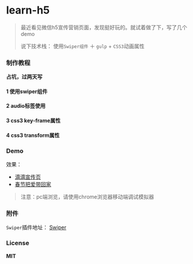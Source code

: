 # learn-h5

> 最近看见微信h5宣传营销页面，发现挺好玩的。就试着做了下，写了几个demo
>
> 说下技术栈： 使用`Swiper组件` ＋ `gulp` + `CSS3`动画属性

### 制作教程

**占坑，过两天写**

#### 1 使用swiper组件

#### 2 audio标签使用

#### 3 css3 key-frame属性

#### 4 css3 transform属性


### Demo

效果：

* [滴滴宣传页][1]
* [春节把爱带回家][2]

[1]: https://sunpeijun.github.io/demo/h5/001-diditaxi/index.html
[2]: https://sunpeijun.github.io/demo/h5/002-lovetohome/index.html


> 注意：pc端浏览，请使用chrome浏览器移动端调试模拟器

### 附件

`Swiper`插件地址：   [Swiper](https:://github.com/nolimits4web/Swiper)

### License

**MIT**



